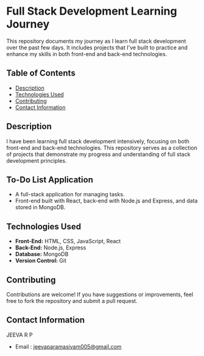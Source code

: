 # Full Stack Development Learning Journey

This repository documents my journey as I learn full stack development over the past few days. It includes projects that I've built to practice and enhance my skills in both front-end and back-end technologies.

## Table of Contents
- [Description](#description)
- [Technologies Used](#technologies-used)
- [Contributing](#contributing)
- [Contact Information](#contact-information)

## Description

I have been learning full stack development intensively, focusing on both front-end and back-end technologies. This repository serves as a collection of projects that demonstrate my progress and understanding of full stack development principles.

## To-Do List Application
- A full-stack application for managing tasks.
- Front-end built with React, back-end with Node.js and Express, and data stored in MongoDB.


## Technologies Used

- **Front-End:** HTML, CSS, JavaScript, React
- **Back-End:** Node.js, Express
- **Database:** MongoDB
- **Version Control:** Git

## Contributing

Contributions are welcome! If you have suggestions or improvements, feel free to fork the repository and submit a pull request.

## Contact Information

JEEVA R P
- Email : jeevaparamasivam005@gmail.com

